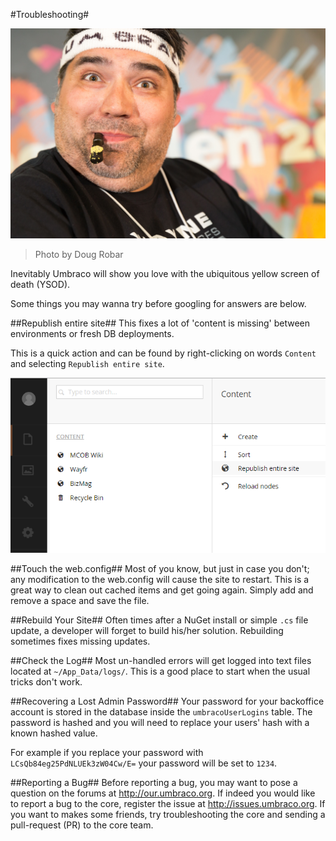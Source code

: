 #Troubleshooting#

![14428541106_9e3d6e049b_o.jpg](assets/14428541106_9e3d6e049b_o.jpg)
>Photo by Doug Robar

Inevitably Umbraco will show you love with the ubiquitous yellow screen of death (YSOD).

Some things you may wanna try before googling for answers are below.

##Republish entire site##
This fixes a lot of 'content is missing' between environments or fresh DB deployments.

This is a quick action and can be found by right-clicking on words `Content` and selecting `Republish entire site`.

![republish](assets/republishsite.png)

##Touch the web.config##
Most of you know, but just in case you don't; any modification to the web.config will cause the site to restart.  This is a great way to clean out cached items and get going again.  Simply add and remove a space and save the file.

##Rebuild Your Site##
Often times after a NuGet install or simple `.cs` file update, a developer will forget to build his/her solution.  Rebuilding sometimes fixes missing updates.

##Check the Log##
Most un-handled errors will get logged into text files located at `~/App_Data/logs/`.  This is a good place to start when the usual tricks don't work.

##Recovering a Lost Admin Password##
Your password for your backoffice account is stored in the database inside the `umbracoUserLogins` table.  The password is hashed and you will need to replace your users' hash with a known hashed value.

For example if you replace your password with `LCsQb84eg25PdNLUEk3zW04Cw/E=` your password will be set to `1234`.

##Reporting a Bug##
Before reporting a bug, you may want to pose a question on the forums at http://our.umbraco.org. If indeed you would like to report a bug to the core, register the issue at http://issues.umbraco.org. If you want to makes some friends, try troubleshooting the core and sending a pull-request (PR) to the core team.
